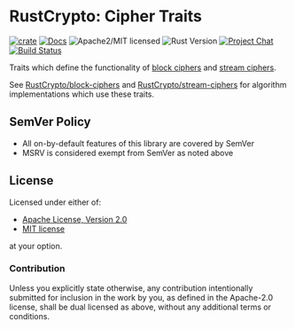 # RustCrypto: Cipher Traits

[![crate][crate-image]][crate-link]
[![Docs][docs-image]][docs-link]
![Apache2/MIT licensed][license-image]
![Rust Version][rustc-image]
[![Project Chat][chat-image]][chat-link]
[![Build Status][build-image]][build-link]

Traits which define the functionality of [block ciphers] and [stream ciphers].

See [RustCrypto/block-ciphers] and [RustCrypto/stream-ciphers] for algorithm
implementations which use these traits.

## SemVer Policy

- All on-by-default features of this library are covered by SemVer
- MSRV is considered exempt from SemVer as noted above

## License

Licensed under either of:

 * [Apache License, Version 2.0](http://www.apache.org/licenses/LICENSE-2.0)
 * [MIT license](http://opensource.org/licenses/MIT)

at your option.

### Contribution

Unless you explicitly state otherwise, any contribution intentionally submitted
for inclusion in the work by you, as defined in the Apache-2.0 license, shall be
dual licensed as above, without any additional terms or conditions.

[//]: # (badges)

[crate-image]: https://img.shields.io/crates/v/cipher.svg
[crate-link]: https://crates.io/crates/cipher
[docs-image]: https://docs.rs/cipher/badge.svg
[docs-link]: https://docs.rs/cipher/
[license-image]: https://img.shields.io/badge/license-Apache2.0/MIT-blue.svg
[rustc-image]: https://img.shields.io/badge/rustc-1.85+-blue.svg
[chat-image]: https://img.shields.io/badge/zulip-join_chat-blue.svg
[chat-link]: https://rustcrypto.zulipchat.com/#narrow/stream/260050-traits
[build-image]: https://github.com/RustCrypto/traits/actions/workflows/cipher.yml/badge.svg?branch=master
[build-link]: https://github.com/RustCrypto/traits/actions/workflows/cipher.yml?query=branch:master

[//]: # (general links)

[block ciphers]: https://en.wikipedia.org/wiki/Block_cipher
[stream ciphers]: https://en.wikipedia.org/wiki/Stream_cipher
[RustCrypto/block-ciphers]: https://github.com/RustCrypto/block-ciphers
[RustCrypto/stream-ciphers]: https://github.com/RustCrypto/stream-ciphers
